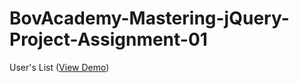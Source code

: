 # BovAcademy-Mastering-jQuery-Project-Assignment-01
User's List ([View Demo](https://rafuka.github.io/User-List/))
